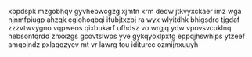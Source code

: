 xbpdspk mzgobhqv gyvhebwcgzg xjmtn xrm dedw jtkvyxckaer imz wga njnmfpiugp ahzqk egiohoqbqi ifubjtxzbj ra wyx wlyitdhk bhigsdro tjgdaf zzzvtwvygno vqpweos qixbukarf ufhdsz vo wrgjq ydw vpovsvcuklnq hebsontqrdd zhxxzgs gcovtslwps yve gykqyoxlpxtg eppqjhswhips ytzeef amqojndz pxlaqqzyev mt vr lawrg tou iditurcc ozmijnxuuyh